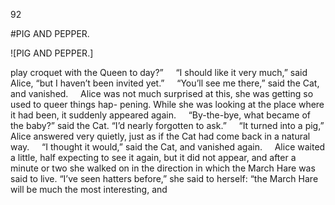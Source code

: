 92

#PIG AND PEPPER.

![PIG AND PEPPER.]

play croquet with the Queen to day?”
&nbsp;&nbsp;&nbsp;&nbsp;“I should like it very much,” said Alice,
“but I haven’t been invited yet.”
&nbsp;&nbsp;&nbsp;&nbsp;“You’ll see me there,” said the Cat, and
vanished.
&nbsp;&nbsp;&nbsp;&nbsp;Alice was not much surprised at this, she
was getting so used to queer things hap-
pening. While she was looking at the place
where it had been, it suddenly appeared again.
&nbsp;&nbsp;&nbsp;&nbsp;“By-the-bye, what became of the baby?”
said the Cat. “I’d nearly forgotten to ask.”
&nbsp;&nbsp;&nbsp;&nbsp;“It turned into a pig,” Alice answered very
quietly, just as if the Cat had come back in a
natural way.
&nbsp;&nbsp;&nbsp;&nbsp;“I thought it would,” said the Cat, and
vanished again.
&nbsp;&nbsp;&nbsp;&nbsp;Alice waited a little, half expecting to see it
again, but it did not appear, and after a minute
or two she walked on in the direction in which
the March Hare was said to live. “I’ve seen
hatters before,” she said to herself: “the March
Hare will be much the most interesting, and
